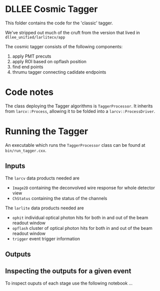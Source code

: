 # DLLEE Cosmic Tagger

This folder contains the code for the 'classic' tagger.

We've stripped out much of the cruft from the version that lived
in `dllee_unified/larlitecv/app` 

The cosmic tagger consists of the following components:

1) apply PMT precuts
2) apply ROI based on opflash position
3) find end points
4) thrumu tagger connecting cadidate endpoints

# Code notes

The class deploying the Tagger algorithms is `TaggerProcessor`.
It inherits from `larcv::Process`, allowing it to be folded into
a `larcv::ProcessDriver`.

# Running the Tagger

An executable which runs the `TaggerProcessor` class can be found
at `bin/run_tagger.cxx`.

## Inputs

The `larcv` data products needed are
* `Image2D` containing the deconvolved wire response for whole detector view
* `ChStatus` containing the status of the channels

The `larlite` data products needed are
* `ophit` individual optical photon hits for both in and out of the beam readout window
* `opflash` cluster of optical photon hits for both in and out of the beam readout window
* `trigger` event trigger information

## Outputs

## Inspecting the outputs for a given event

To inspect ouputs of each stage use the following notebook ...
